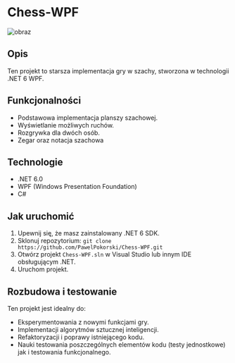 # Chess-WPF
![obraz](https://github.com/user-attachments/assets/acc46c1a-a8b8-4086-8274-f3e82eaa469e)

## Opis

Ten projekt to starsza implementacja gry w szachy, stworzona w technologii .NET 6 WPF.

## Funkcjonalności

* Podstawowa implementacja planszy szachowej.
* Wyświetlanie możliwych ruchów.
* Rozgrywka dla dwóch osób.
* Zegar oraz notacja szachowa

## Technologie

* .NET 6.0
* WPF (Windows Presentation Foundation)
* C#

## Jak uruchomić

1.  Upewnij się, że masz zainstalowany .NET 6 SDK.
2.  Sklonuj repozytorium: `git clone https://github.com/PawelPokorski/Chess-WPF.git`
3.  Otwórz projekt `Chess-WPF.sln` w Visual Studio lub innym IDE obsługującym .NET.
4.  Uruchom projekt.

## Rozbudowa i testowanie

Ten projekt jest idealny do:

* Eksperymentowania z nowymi funkcjami gry.
* Implementacji algorytmów sztucznej inteligencji.
* Refaktoryzacji i poprawy istniejącego kodu.
* Nauki testowania poszczególnych elementów kodu (testy jednostkowe) jak i testowania funkcjonalnego.

